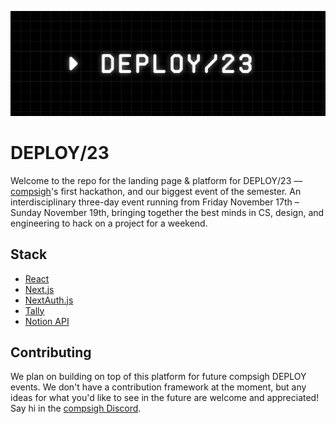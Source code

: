 [![DEPLOY/23 Banner](https://raw.githubusercontent.com/compsigh/deploy/main/public/banner-grid.png)](https://deploy.compsigh.so)

# DEPLOY/23

Welcome to the repo for the landing page & platform for DEPLOY/23 — [compsigh](https://compsigh.so)'s first hackathon, and our biggest event of the semester. An interdisciplinary three-day event running from Friday November 17th – Sunday November 19th, bringing together the best minds in CS, design, and engineering to hack on a project for a weekend.

## Stack

- [React](https://react.dev)
- [Next.js](https://nextjs.org)
- [NextAuth.js](https://github.com/nextauthjs/next-auth)
- [Tally](https://tally.so)
- [Notion API](https://developers.notion.com)

## Contributing

We plan on building on top of this platform for future compsigh DEPLOY events. We don't have a contribution framework at the moment, but any ideas for what you'd like to see in the future are welcome and appreciated! Say hi in the [compsigh Discord](https://discord.compsigh.so).

